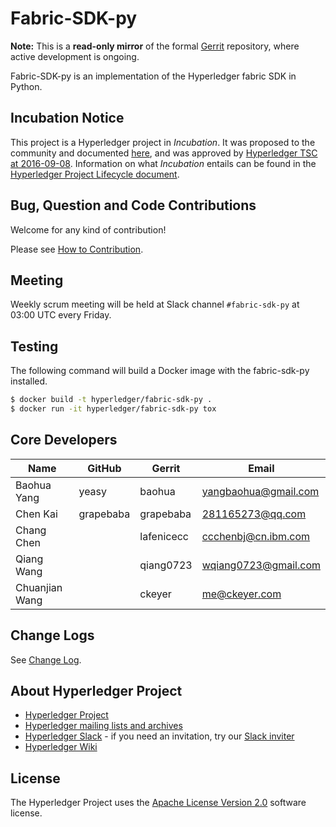 # Fabric-SDK-py

**Note:** This is a **read-only mirror** of the formal [Gerrit](https://gerrit.hyperledger.org/r/#/admin/projects/fabric-sdk-py) repository, where active development is ongoing.

Fabric-SDK-py is an implementation of the Hyperledger fabric SDK in Python.

## Incubation Notice

This project is a Hyperledger project in _Incubation_. It was proposed to the community and documented [here](https://docs.google.com/document/d/1N-KbwlFb7Oo_pTG2NjjLTqwlhqp_kjyv5fco7VH8WrE/), and was approved by [Hyperledger TSC at 2016-09-08](http://lists.hyperledger.org/pipermail/hyperledger-tsc/2016-September/000292.html). Information on what _Incubation_ entails can be found in the [Hyperledger Project Lifecycle document](https://goo.gl/4edNRc).

## Bug, Question and Code Contributions
Welcome for any kind of contribution!

Please see [How to Contribution](docs/contribution.md).

## Meeting

Weekly scrum meeting will be held at Slack channel `#fabric-sdk-py` at 03:00 UTC every Friday.

## Testing
The following command will build a Docker image with the fabric-sdk-py installed.

```sh
$ docker build -t hyperledger/fabric-sdk-py .
$ docker run -it hyperledger/fabric-sdk-py tox
```

## Core Developers
| Name | GitHub | Gerrit | Email |
| ---- | ------ | ------ | ----- |
| Baohua Yang | yeasy | baohua | yangbaohua@gmail.com |
| Chen Kai    | grapebaba | grapebaba | 281165273@qq.com |
| Chang Chen  | | lafenicecc | ccchenbj@cn.ibm.com |
| Qiang Wang  | | qiang0723  | wqiang0723@gmail.com |
| Chuanjian Wang | | ckeyer | me@ckeyer.com |

## Change Logs
See [Change Log](docs/change_log.md).

## About Hyperledger Project

* [Hyperledger Project](https://www.hyperledger.org)
* [Hyperledger mailing lists and archives](http://lists.hyperledger.org/)
* [Hyperledger Slack](http://hyperledgerproject.slack.com) - if you need an invitation, try our [Slack inviter](https://slack.hyperledger.org)
* [Hyperledger Wiki](https://github.com/hyperledger/hyperledger/wiki)

## License <a name="license"></a>
The Hyperledger Project uses the [Apache License Version 2.0](LICENSE) software license.
